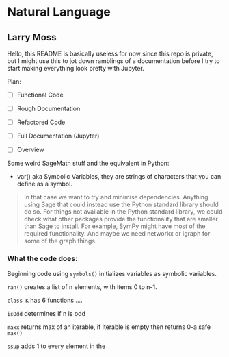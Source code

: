 # Natural Language
## Larry Moss


Hello, this README is basically useless for now since this repo is private, but I might use this to jot down ramblings of a documentation before I try to start making everything look pretty with Jupyter.


Plan:
- [ ] Functional Code
- [ ] Rough Documentation
- [ ] Refactored Code
- [ ] Full Documentation (Jupyter)
- [ ] Overview


Some weird SageMath stuff and the equivalent in Python:
- var() aka Symbolic Variables, they are strings of characters that you can define as a symbol. 

> In that case we want to try and minimise dependencies.
> Anything using Sage that could instead use the Python
> standard library should do so. For things not available in
> the Python standard library, we could check what other
> packages provide the functionality that are smaller than
> Sage to install. For example, SymPy might have most of
> the required functionality. And maybe we need networkx
> or igraph for some of the graph things. 








### What the code does:
Beginning code using `symbols()` initializes variables as symbolic variables.

`ran()` creates a list of n elements, with items 0 to n-1.

`class K` has 6 functions ....

`isOdd` determines if n is odd

`maxx` returns max of an iterable, if iterable is empty then returns 0-a safe `max()`

`ssup` adds 1 to every element in the
